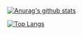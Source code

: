 [![Anurag's github stats](https://github-readme-stats.vercel.app/api?username=GitHubReadme&show_icons=true&theme=dracula)](https://github.com/anuraghazra/github-readme-stats)

[![Top Langs](https://github-readme-stats.vercel.app/api/top-langs/?username=GitHubReadme)](https://github.com/anuraghazra/github-readme-stats)








